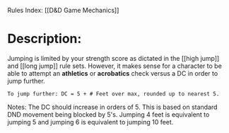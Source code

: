 Rules Index: [[D&D Game Mechanics]]
# Description:
Jumping is limited by your strength score as dictated in the [[high jump]] and [[long jump]] rule sets. However, it makes sense for a character to be able to attempt an **athletics** or **acrobatics** check versus a DC in order to jump further.

	To jump further: DC = 5 + # Feet over max, rounded up to nearest 5.

Notes: The DC should increase in orders of 5. This is based on standard DND movement being blocked by 5's. Jumping 4 feet is equivalent to jumping 5 and jumping 6 is equivalent to jumping 10 feet. 
